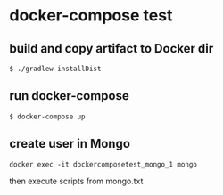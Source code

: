 # docker-compose test

## build and copy artifact to Docker dir

```
$ ./gradlew installDist
```

## run docker-compose

```
$ docker-compose up
```

## create user in Mongo

```
docker exec -it dockercomposetest_mongo_1 mongo
```

then execute scripts from mongo.txt